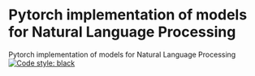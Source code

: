 # Pytorch implementation of models for Natural Language Processing
Pytorch implementation of models for Natural Language Processing
[![Code style: black](https://img.shields.io/badge/code%20style-black-000000.svg)](https://github.com/psf/black)
